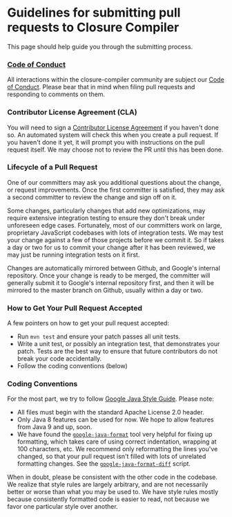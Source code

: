# Guidelines for submitting pull requests to Closure Compiler

This page should help guide you through the submitting process.

### [Code of Conduct]

[Code of Conduct]: https://github.com/google/closure-compiler/blob/master/code_of_conduct.md

All interactions within the closure-compiler community are subject our [Code of Conduct].
Please bear that in mind when filing pull requests and responding to comments on them.

### Contributor License Agreement (CLA)

You will need to sign a [Contributor License Agreement](https://github.com/google/closure-compiler#submitting-patches) if you haven't done so. An automated system will check this when you create a pull request. If you haven't done it yet, it will prompt you with instructions on the pull request itself. We may choose not to review the PR until this has been done.

### Lifecycle of a Pull Request

One of our committers may ask you additional questions about the change, or request improvements. Once the first committer is satisfied, they may ask a second committer to review the change and sign off on it.

Some changes, particularly changes that add new optimizations, may require extensive integration testing to ensure they don't break under unforeseen edge cases. Fortunately, most of our committers work on large, proprietary JavaScript codebases with lots of integration tests. We may test your change against a few of those projects before we commit it. So if takes a day or two for us to commit your change after it has been reviewed, we may just be running integration tests on it first.

Changes are automatically mirrored between Github, and Google's internal repository. Once your change is ready to be merged, the committer will generally submit it to Google's internal repository first, and then it will be mirrored to the master branch on Github, usually within a day or two.

### How to Get Your Pull Request Accepted

A few pointers on how to get your pull request accepted:
- Run `mvn test` and ensure your patch passes all unit tests.
- Write a unit test, or possibly an integration test, that demonstrates your patch. Tests are the best way to ensure that future contributors do not break your code accidentally.
- Follow the coding conventions (below)

### Coding Conventions

For the most part, we try to follow [Google Java Style Guide](https://google.github.io/styleguide/javaguide.html). Please note:

- All files must begin with the standard Apache License 2.0 header.
- Only Java 8 features can be used for now. We hope to allow features from Java 9 and up, soon. 
- We have found the [`google-java-format`](https://github.com/google/google-java-format) tool very helpful for fixing up formatting, which takes care of using correct indentation, wrapping at 100 characters, etc. We recommend only reformatting the lines you've changed, so that your pull request isn't filled with lots of unrelated formatting changes. See the [`google-java-format-diff`](https://github.com/google/google-java-format/blob/master/scripts/google-java-format-diff.py) script.

When in doubt, please be consistent with the other code in the codebase. We realize that style rules are largely arbitrary, and are not necessarily better or worse than what you may be used to. We have style rules mostly because consistently formatted code is easier to read, not because we favor one particular style over another.